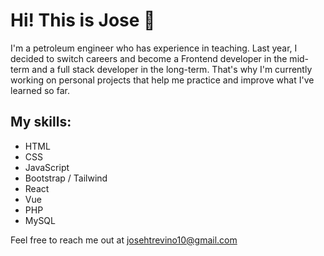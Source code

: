 # Hi! This is Jose 👋

I'm a petroleum engineer who has experience in teaching. Last year, I decided to switch careers and become a Frontend developer in the mid-term and a full stack developer in the long-term. That's why I'm currently working on personal projects that help me practice and improve what I've learned so far.

## My skills:
- HTML
- CSS
- JavaScript
- Bootstrap / Tailwind
- React
- Vue
- PHP
- MySQL

Feel free to reach me out at josehtrevino10@gmail.com 


